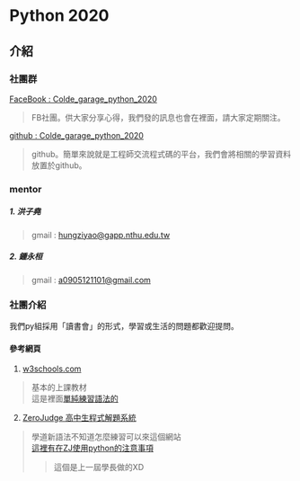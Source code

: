 # Python 2020
## 介紹
### 社團群
 [FaceBook : Colde_garage_python_2020](https://www.facebook.com/search/top?q=colde_garage_python_2020) 
> FB社團。供大家分享心得，我們發的訊息也會在裡面，請大家定期關注。 

 [github : Colde_garage_python_2020](https://github.com/erwin11115/Colde_garage_python_2020)
> github。簡單來說就是工程師交流程式碼的平台，我們會將相關的學習資料放置於github。
### mentor
##### 1. 洪子堯
> gmail : hungziyao@gapp.nthu.edu.tw 
##### 2. 鍾永桓
> gmail : a0905121101@gmail.com
### 社團介紹
 我們py組採用「讀書會」的形式，學習或生活的問題都歡迎提問。
#### 參考網頁
 1. [w3schools.com](
https://www.w3schools.com/python/default.asp)
> 基本的上課教材 \
> 這是裡面[單純練習語法的](https://www.w3schools.com/python/exercise.asp)
 2. [ZeroJudge 高中生程式解題系統](https://zerojudge.tw/)
> 學道新語法不知道怎麼練習可以來這個網站 \
> [這裡有在ZJ使用python的注意事項](https://github.com/erwin11115/colde_garage_python_2019/blob/master/zj_exercise/2019_10_31.md)
> > 這個是上一屆學長做的XD


